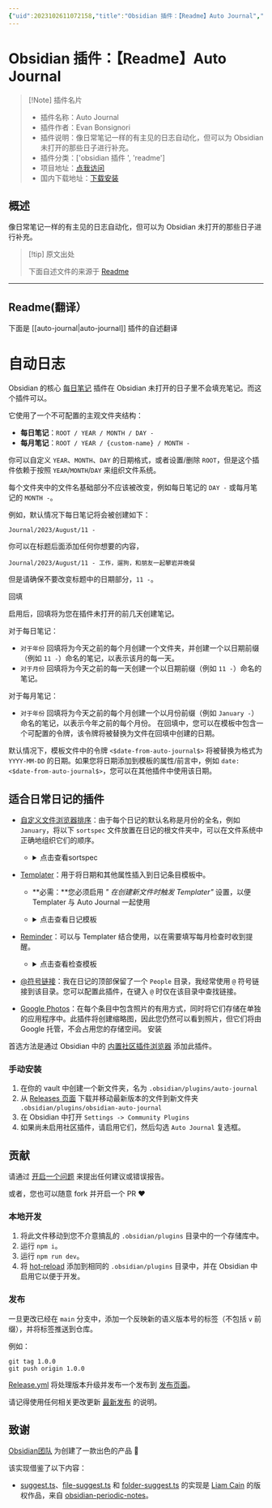 ```yaml
---
{"uid":2023102611072158,"title":"Obsidian 插件：【Readme】Auto Journal","tags":["obsidian插件","readme"],"description":"像日常笔记一样的有主见的日志自动化，但可以为Obsidian未打开的那些日子进行补充。","author":"AI","type":"readme","draft":false,"editable":false,"modified":20230101000000,"dg-publish":true,"permalink":"/lake-of-knowledge/10-obsidian/obsidian/readme/auto-journal-readme/","dgPassFrontmatter":true}
---
```



# Obsidian 插件：【Readme】Auto Journal

> [!Note] 插件名片
> - 插件名称：Auto Journal
> - 插件作者：Evan Bonsignori
> - 插件说明：像日常笔记一样的有主见的日志自动化，但可以为 Obsidian 未打开的那些日子进行补充。
> - 插件分类：['obsidian 插件 ', 'readme']
> - 项目地址：[点我访问](https://github.com/Ebonsignori/obsidian-auto-journal)
> - 国内下载地址：[下载安装](https://pkmer.cn/products/plugin/pluginMarket/?auto-journal)

## 概述

像日常笔记一样的有主见的日志自动化，但可以为 Obsidian 未打开的那些日子进行补充。

> [!tip] 原文出处
>
>下面自述文件的来源于 [Readme](https://ghproxy.net/https://raw.githubusercontent.com/Ebonsignori/obsidian-auto-journal/main/README.md)
>

---

## Readme(翻译）

下面是 [[auto-journal\|auto-journal]] 插件的自述翻译

# 自动日志

Obsidian 的核心 [每日笔记](https://help.obsidian.md/Plugins/Daily+notes) 插件在 Obsidian 未打开的日子里不会填充笔记。而这个插件可以。

它使用了一个不可配置的主观文件夹结构：

- **每日笔记**：`ROOT / YEAR / MONTH / DAY -`
- **每月笔记**：`ROOT / YEAR / {custom-name} / MONTH -`

你可以自定义 `YEAR`、`MONTH`、`DAY` 的日期格式，或者设置/删除 `ROOT`，但是这个插件依赖于按照 `YEAR`/`MONTH`/`DAY` 来组织文件系统。

每个文件夹中的文件名基础部分不应该被改变，例如每日笔记的 `DAY -` 或每月笔记的 `MONTH -`。

例如，默认情况下每日笔记将会被创建如下：

`Journal/2023/August/11 -`

你可以在标题后面添加任何你想要的内容，

`Journal/2023/August/11 - 工作，遛狗，和朋友一起攀岩并晚餐`

但是请确保不要改变标题中的日期部分，`11 -`。

回填

启用后，回填将为您在插件未打开的前几天创建笔记。

对于每日笔记：

- `对于年份` 回填将为今天之前的每个月创建一个文件夹，并创建一个以日期前缀（例如 `11 -`）命名的笔记，以表示该月的每一天。
- `对于月份` 回填将为今天之前的每一天创建一个以日期前缀（例如 `11 -`）命名的笔记。

对于每月笔记：

- `对于年份` 回填将为今天之前的每个月创建一个以月份前缀（例如 `January -`）命名的笔记，以表示今年之前的每个月份。
在回填中，您可以在模板中包含一个可配置的令牌，该令牌将被替换为文件在回填中创建的日期。

默认情况下，模板文件中的令牌 `<$date-from-auto-journal$>` 将被替换为格式为 `YYYY-MM-DD` 的日期。如果您将日期添加到模板的属性/前言中，例如 `date: <$date-from-auto-journal$>`，您可以在其他插件中使用该日期。

## 适合日常日记的插件

- [自定义文件浏览器排序](https://github.com/SebastianMC/obsidian-custom-sort)：由于每个日记的默认名称是月份的全名，例如 `January`，将以下 `sortspec` 文件放置在日记的根文件夹中，可以在文件系统中正确地组织它们的顺序。
    - <details>
        <summary>
        点击查看sortspec
        </summary>

        ```
        ---
        sorting-spec: |
         target-folder: /*
         README
         Check-Ins
         January...
         February...
         March...
         April...
         May...
         June...
         July...
         August...
         September...
         October...
         November...
         December...
         ...
         < a-z
         assets
        ---
        ```

        </details>

- [Templater](https://github.com/SilentVoid13/Templater)：用于将日期和其他属性插入到日记条目模板中。
    - **必需：**您必须启用 _" 在创建新文件时触发 Templater"_ 设置，以便 Templater 与 Auto Journal 一起使用
    - <details>
        <summary>
        点击查看日记模板
        </summary>

        ```
        ---
        date: <$date-from-auto-journal$>
        tag: journal
        ---

        # <% moment(tp.frontmatter.date).format("dddd, MMMM DD, YYYY") %> 📆

        ## People 👤
        -

        ## Grateful For 💙


        ## Photos 📸

        ```

        通过 Auto Journal 令牌设置的 frontmatter 日期可以在 Templater 的其他函数中使用，例如 `<% moment(tp.frontmatter.date).format("dddd, MMMM DD, YYYY") %>`

        </details>

- [Reminder](https://github.com/uphy/obsidian-reminder)：可以与 Templater 结合使用，以在需要填写每月检查时收到提醒。
    - <details>
        <summary>
        点击查看检查模板
        </summary>

        ```
        ---
        date: <$date-from-auto-journal$>
        tag: check-in
        ---
        # **<% moment(tp.frontmatter.date).format("MMMM, YYYY") %>  Check In** 📆

        - [ ] 填写检查表  📆 <% moment(tp.frontmatter.date).format("YYYY-MM-DD") %>

        ### 1. 你好吗？这个月过得怎么样？


        ### 2. 这个月你优先考虑了什么？


        ### 3. 你在1、3和5年后的计划是什么？你的长期愿景有变化吗？


        ### 4. 你的习惯和目标是否与当前愿景一致？如果是，为了实现它们，需要做出什么改变？


        ### 5. 你的生活中是否有什么遗漏的东西？


        ### 6. 回顾这个月。你取得了什么进展？你为什么感激？


        ### 7. 你期待下个月的什么？
        ```

        上面的示例使用了 Tasks 插件的日期格式，必须在 Reminder 的设置中设置。

        </details>

- [@符号链接](https://github.com/Ebonsignori/obsidian-at-symbol-linking)：我在日记的顶部保留了一个 `People` 目录，我经常使用 `@` 符号链接到该目录。您可以配置此插件，在键入 `@` 时仅在该目录中查找链接。
- [Google Photos](https://github.com/alangrainger/obsidian-google-photos)：在每个条目中包含照片的有用方式，同时将它们存储在单独的应用程序中。此插件将创建缩略图，因此您仍然可以看到照片，但它们将由 Google 托管，不会占用您的存储空间。
安装

首选方法是通过 Obsidian 中的 [内置社区插件浏览器](https://help.obsidian.md/Extending+Obsidian/Community+plugins) 添加此插件。

### 手动安装

1. 在你的 vault 中创建一个新文件夹，名为 `.obsidian/plugins/auto-journal`
2. 从 [Releases 页面](https://github.com/Ebonsignori/obsidian-auto-journal/releases) 下载并移动最新版本的文件到新文件夹 `.obsidian/plugins/obsidian-auto-journal`
3. 在 Obsidian 中打开 `Settings -> Community Plugins`
4. 如果尚未启用社区插件，请启用它们，然后勾选 `Auto Journal` 复选框。

## 贡献

请通过 [开启一个问题](https://github.com/Ebonsignori/obsidian-auto-journal/issues/new) 来提出任何建议或错误报告。

或者，您也可以随意 fork 并开启一个 PR :heart:

### 本地开发

1. 将此文件移动到您不介意搞乱的 `.obsidian/plugins` 目录中的一个存储库中。
2. 运行 `npm i`。
3. 运行 `npm run dev`。
4. 将 [hot-reload](https://github.com/pjeby/hot-reload) 添加到相同的 `.obsidian/plugins` 目录中，并在 Obsidian 中启用它以便于开发。

### 发布

一旦更改已经在 `main` 分支中，添加一个反映新的语义版本号的标签（不包括 `v` 前缀），并将标签推送到仓库。

例如：

```
git tag 1.0.0
git push origin 1.0.0
```

[Release.yml](./.github/workflows/release.yml) 将处理版本升级并发布一个发布到 [发布页面](https://github.com/Ebonsignori/obsidian-auto-journal/releases)。

请记得使用任何相关更改更新 [最新发布](https://github.com/Ebonsignori/obsidian-auto-journal/releases) 的说明。

## 致谢

[Obsidian团队](https://obsidian.md/about) 为创建了一款出色的产品 :purple_heart:

该实现借鉴了以下内容：

- [suggest.ts](./src/utils/suggest.ts)、[file-suggest.ts](./src/settings/file-suggest.ts) 和 [folder-suggest.ts](./src/settings/folder-suggest.ts) 的实现是 [Liam Cain](https://github.com/liamcain) 的版权作品，来自 [obsidian-periodic-notes](https://github.com/liamcain/obsidian-periodic-notes)。



